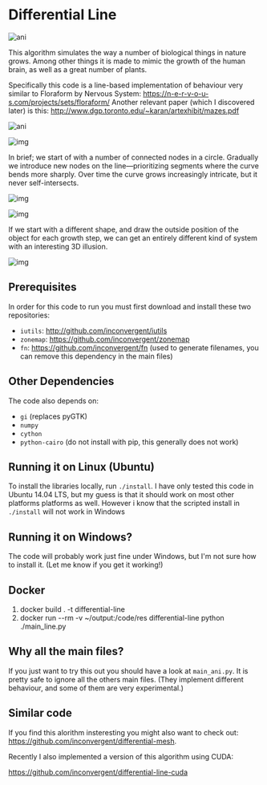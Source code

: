 Differential Line
=============

![ani](/img/ani2.gif?raw=true "animation")

This algorithm simulates the way a number of biological things in nature grows.
Among other things it is made to mimic the growth of the human brain, as well
as a great number of plants.

Specifically this code is a line-based implementation of behaviour very similar
to Floraform by Nervous System:
https://n-e-r-v-o-u-s.com/projects/sets/floraform/
Another relevant paper (which I discovered later) is this:
http://www.dgp.toronto.edu/~karan/artexhibit/mazes.pdf

![ani](/img/ani.gif?raw=true "animation")

![img](/img/img.jpg?raw=true "image")

In brief; we start of with a number of connected nodes in a circle. Gradually
we introduce new nodes on the line—prioritizing segments where the curve bends
more sharply.  Over time the curve grows increasingly intricate, but it never
self-intersects.

![img](/img/img1.jpg?raw=true "image")

![img](/img/img2.jpg?raw=true "image")

If we start with a different shape, and draw the outside position of the object
for each growth step, we can get an entirely different kind of system with an
interesting 3D illusion.

![img](/img/img3.jpg?raw=true "image")

## Prerequisites

In order for this code to run you must first download and install these two
repositories:

*    `iutils`: http://github.com/inconvergent/iutils
*    `zonemap`: https://github.com/inconvergent/zonemap
*    `fn`: https://github.com/inconvergent/fn (used to generate
     filenames, you can remove this dependency in the main files)

## Other Dependencies

The code also depends on:

*    `gi` (replaces pyGTK)
*    `numpy`
*    `cython`
*    `python-cairo` (do not install with pip, this generally does not work)

## Running it on Linux (Ubuntu)

To install the libraries locally, run `./install`. I have only tested this code
in Ubuntu 14.04 LTS, but my guess is that it should work on most other
platforms platforms as well.  However i know that the scripted install in
`./install` will not work in Windows

## Running it on Windows?

The code will probably work just fine under Windows, but I'm not sure how to
install it. (Let me know if you get it working!)

## Docker
1. docker build . -t differential-line
1. docker run --rm -v ~/output:/code/res differential-line python ./main_line.py

## Why all the main files?

If you just want to try this out you should have a look at `main_ani.py`. It is
pretty safe to ignore all the others main files. (They implement different
behaviour, and some of them are very experimental.)

## Similar code

If you find this alorithm insteresting you might also want to check out:
https://github.com/inconvergent/differential-mesh.

Recently I also implemented a version of this algorithm using CUDA:

https://github.com/inconvergent/differential-line-cuda

